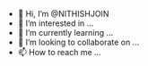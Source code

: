 - 👋 Hi, I’m @NITHISHJOIN
- 👀 I’m interested in ...
- 🌱 I’m currently learning ...
- 💞️ I’m looking to collaborate on ...
- 📫 How to reach me ...

<!---
NITHISHJOIN/NITHISHJOIN is a ✨ special ✨ repository because its `README.md` (this file) appears on your GitHub profile.
You can click the Preview link to take a look at your changes.
--->
